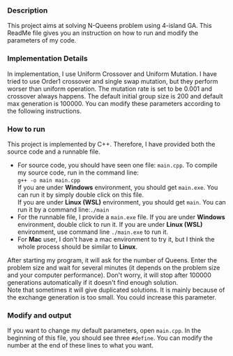 ### Description
This project aims at solving N-Queens problem using 4-island GA. This ReadMe file gives you an instruction on how to run and modify the parameters of my code.
### Implementation Details
In implementation, I use Uniform Crossover and Uniform Mutation. I have tried to use Order1 crossover and single swap mutation, but they perform worser than uniform operation. The mutation rate is set to be 0.001 and crossover always happens. The default initial group size is 200 and default max generation is 100000. You can modify these parameters according to the following instructions.
### How to run
This project is implemented by C++. Therefore, I have provided both the source code and a runnable file.<br>
- For source code, you should have seen one file: ```main.cpp```. To compile my source code, run in the command line:<br>
```g++ -o main main.cpp```<br>If you are under **Windows** environment, you should get ```main.exe```. You can run it by simply double click on this file.<br>
If you are under **Linux (WSL)** environment, you should get ```main```. You can run it by a command line:```./main```
- For the runnable file, I provide a ```main.exe``` file. If you are under **Windows** environment, double click to run it. If you are under **Linux (WSL)** environment, use command line ```./main.exe``` to run it.
- For **Mac** user, I don't have a mac environment to try it, but I think the whole process should be similar to **Linux**.

After starting my program, it will ask for the number of Queens. Enter the problem size and wait for several minutes (it depends on the problem size and your computer performance). Don't worry, it will stop after 100000 generations automatically if it doesn't find enough solution.<br>
Note that sometimes it will give duplicated solutions. It is mainly because of the exchange generation is too small. You could increase this parameter.

### Modify and output
If you want to change my default parameters, open ```main.cpp```. In the beginning of this file, you should see three ```#define```. You can modify the number at the end of these lines to what you want.<br>
